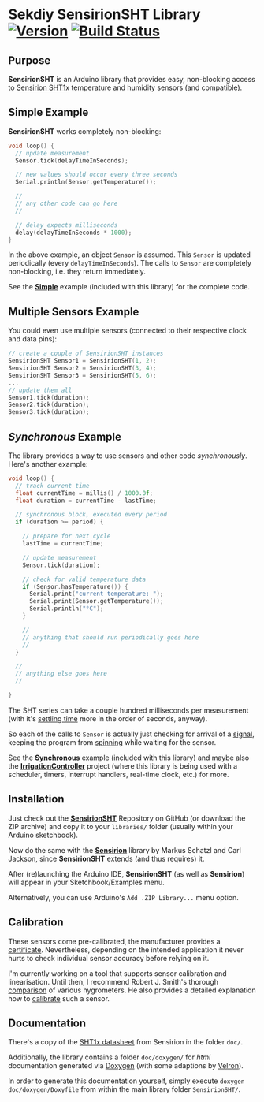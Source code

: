 # Sekdiy SensirionSHT Library [![Version](https://img.shields.io/badge/SensirionSHT-0.1.2-blue.svg 'still in beta')](https://github.com/sekdiy/SensirionSHT) [![Build Status](https://travis-ci.org/sekdiy/SensirionSHT.svg?branch=master)](https://travis-ci.org/sekdiy/SensirionSHT)

## Purpose ##

**SensirionSHT** is an Arduino library that provides easy, non-blocking access to [Sensirion SHT1x](http://www.sensirion.com/en/products/humidity-temperature) temperature and humidity sensors (and compatible).

## Simple Example ##

**SensirionSHT** works completely non-blocking:

```c++
void loop() {
  // update measurement
  Sensor.tick(delayTimeInSeconds);

  // new values should occur every three seconds
  Serial.println(Sensor.getTemperature());

  //
  // any other code can go here
  //

  // delay expects milliseconds
  delay(delayTimeInSeconds * 1000);
}
```

In the above example, an object `Sensor` is assumed.
This `Sensor` is updated periodically (every `delayTimeInSeconds`). The calls to `Sensor` are completely non-blocking, i.e. they return immediately.

See the [**Simple**](examples/Simple/Simple.ino) example (included with this library) for the complete code.

## Multiple Sensors Example ##

You could even use multiple sensors (connected to their respective clock and data pins):

```c++
// create a couple of SensirionSHT instances
SensirionSHT Sensor1 = SensirionSHT(1, 2);
SensirionSHT Sensor2 = SensirionSHT(3, 4);
SensirionSHT Sensor3 = SensirionSHT(5, 6);
...
// update them all
Sensor1.tick(duration);
Sensor2.tick(duration);
Sensor3.tick(duration);
```

## *Synchronous* Example ##

The library provides a way to use sensors and other code *synchronously*. Here's another example:

```c++
void loop() {
  // track current time
  float currentTime = millis() / 1000.0f;
  float duration = currentTime - lastTime;

  // synchronous block, executed every period
  if (duration >= period) {

    // prepare for next cycle
    lastTime = currentTime;

    // update measurement
    Sensor.tick(duration);

    // check for valid temperature data
    if (Sensor.hasTemperature()) {
      Serial.print("current temperature: ");
      Serial.print(Sensor.getTemperature());
      Serial.println("°C");
    }

    //
    // anything that should run periodically goes here
    //
  }

  //
  // anything else goes here
  //

}
```

The SHT series can take a couple hundred milliseconds per measurement (with it's [settling time](https://en.wikipedia.org/wiki/Settling_time) more in the order of seconds, anyway).

So each of the calls to `Sensor` is actually just checking for arrival of a [signal](https://en.wikipedia.org/wiki/Reactive_system), keeping the program from [spinning](https://en.wikipedia.org/wiki/Busy_waiting) while waiting for the sensor.

See the [**Synchronous**](examples/Synchronous/Synchronous.ino) example (included with this library) and maybe also the [**IrrigationController**](https://github.com/sekdiy/IrrigationController) project (where this library is being used with a scheduler, timers, interrupt handlers, real-time clock, etc.) for more.

## Installation ##

Just check out the [**SensirionSHT**](https://github.com/sekdiy/SensirionSHT) Repository on GitHub (or download the ZIP archive) and copy it to your `libraries/` folder (usually within your Arduino sketchbook).

Now do the same with the [**Sensirion**](http://playground.arduino.cc/Code/Sensirion) library by Markus Schatzl and Carl Jackson, since **SensirionSHT** extends (and thus requires) it.

After (re)launching the Arduino IDE, **SensirionSHT** (as well as **Sensirion**) will appear in your Sketchbook/Examples menu.

Alternatively, you can use Arduino's `Add .ZIP Library...` menu option.

## Calibration ##

These sensors come pre-calibrated, the manufacturer provides a [certificate](doc/Sensirion_Humidity_SHTxx_Calibration_Certification.pdf).
Nevertheless, depending on the intended application it never hurts to check individual sensor accuracy before relying on it.

I'm currently working on a tool that supports sensor calibration and linearisation.
Until then, I recommend Robert J. Smith's thorough [comparison](http://www.kandrsmith.org/RJS/Misc/hygrometers.html) of various hygrometers. He also provides a detailed explanation how to [calibrate](http://www.kandrsmith.org/RJS/Misc/Hygrometers/calib_many.html) such a sensor.

## Documentation ##

There's a copy of the [SHT1x datasheet](http://www.sensirion.com/fileadmin/user_upload/customers/sensirion/Dokumente/Humidity/Sensirion_Humidity_SHT1x_Datasheet_V5.pdf) from Sensirion in the folder `doc/`.

Additionally, the library contains a folder `doc/doxygen/` for  *html* documentation generated via [Doxygen](https://github.com/doxygen/doxygen) (with some adaptions by [Velron](https://github.com/Velron/doxygen-bootstrapped)).

In order to generate this documentation yourself, simply execute `doxygen doc/doxygen/Doxyfile` from within the main library folder `SensirionSHT/`.

